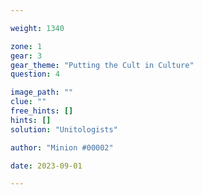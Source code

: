 ```yaml
---

weight: 1340

zone: 1
gear: 3
gear_theme: "Putting the Cult in Culture"
question: 4

image_path: ""
clue: ""
free_hints: []
hints: []
solution: "Unitologists"

author: "Minion #00002"

date: 2023-09-01

---
```



